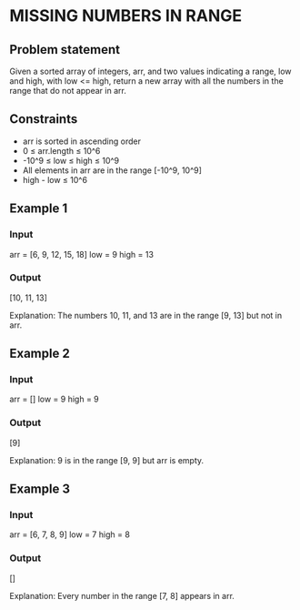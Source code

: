 # MISSING NUMBERS IN RANGE

## Problem statement

Given a sorted array of integers, arr, and two values indicating a range, low and high, with low <= high, return a new
array with all the numbers in the range that do not appear in arr.

## Constraints

- arr is sorted in ascending order
- 0 ≤ arr.length ≤ 10^6
- -10^9 ≤ low ≤ high ≤ 10^9
- All elements in arr are in the range [-10^9, 10^9]
- high - low ≤ 10^6

## Example 1

### Input

arr = [6, 9, 12, 15, 18]
low = 9
high = 13

### Output

[10, 11, 13]

Explanation: The numbers 10, 11, and 13 are in the range [9, 13] but not in
arr.

## Example 2

### Input

arr = []
low = 9
high = 9

### Output

[9]

Explanation: 9 is in the range [9, 9] but arr is empty.

## Example 3

### Input

arr = [6, 7, 8, 9]
low = 7
high = 8

### Output

[]

Explanation: Every number in the range [7, 8] appears in arr.